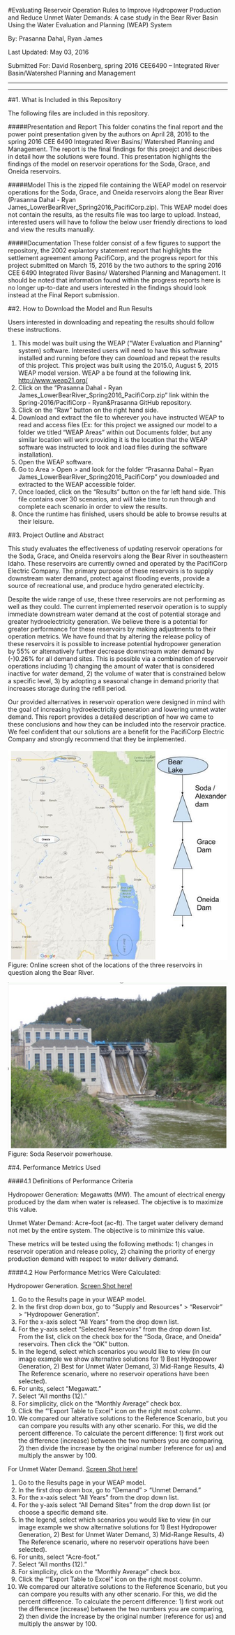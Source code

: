 
#Evaluating Reservoir Operation Rules to Improve Hydropower Production and Reduce Unmet Water Demands: A case study in the Bear River Basin Using the Water Evaluation and Planning (WEAP) System

By: Prasanna Dahal, Ryan James

Last Updated: May 03, 2016

Submitted For: David Rosenberg, spring 2016 CEE6490 – Integrated River Basin/Watershed Planning and Management

--------------------------------------------------------------------
--------------------------------------------------------------------

##1. What is Included in this Repository

The following files are included in this repository.

#####Presentation and Report
This folder conatins the final report and the power point presentation given by the authors on April 28, 2016 to the spring 2016 CEE 6490 Integrated River Basins/ Watershed Planning and Management.  The report is the final findings for this proejct and describes in detail how the solutions were found.  This presentation highlights the findings of the model on reservoir operations for the Soda, Grace, and Oneida reservoirs.

#####Model
This is the zipped file containing the WEAP model on reservoir operations for the Soda, Grace, and Oneida reservoirs along the Bear River (Prasanna Dahal - Ryan James_LowerBearRiver_Spring2016_PacifiCorp.zip).  This WEAP model does not contain the results, as the results file was too large to upload.  Instead, interested users will have to follow the below user friendly directions to load and view the results manually.

#####Documentation
These folder consist of a few figures to support the repository, the 2002 explantory statement report that highlights the settlement agreement among PacifiCorp, and the progress report for this project submitted on March 15, 2016 by the two authors to the spring 2016 CEE 6490 Integrated River Basins/ Watershed Planning and Management.  It should be noted that information found within the progress reports here is no longer up-to-date and users interested in the findings should look instead at the Final Report submission.


##2. How to Download the Model and Run Results

Users interested in downloading and repeating the results should follow these instructions.

1.	This model was built using the WEAP ("Water Evaluation and Planning" system) software.  Interested users will need to have this software installed and running before they can download and repeat the results of this project.  This project was built using the 2015.0, August 5, 2015 WEAP model version. WEAP a be found at the following link. http://www.weap21.org/
2.	Click on the “Prasanna Dahal - Ryan James_LowerBearRiver_Spring2016_PacifiCorp.zip” link within the Spring-2016/PacifiCorp - Ryan&Prasanna GitHub repository.
3.	Click on the “Raw” button on the right hand side.
4.	Download and extract the file to wherever you have instructed WEAP to read and access files (Ex: for this project we assigned our model to a folder we titled “WEAP Areas” within out Documents folder, but any similar location will work providing it is the location that the WEAP software was instructed to look and load files during the software installation).
5.	Open the WEAP software.
6.	Go to Area > Open > and look for the folder “Prasanna Dahal – Ryan James_LowerBearRiver_Spring2016_PacifiCorp” you downloaded and extracted to the WEAP accessible folder.
7.	Once loaded, click on the “Results” button on the far left hand side.  This file contains over 30 scenarios, and will take time to run through and complete each scenario in order to view the results.
8.	Once the runtime has finished, users should be able to browse results at their leisure.


##3. Project Outline and Abstract

This study evaluates the effectiveness of updating reservoir operations for the Soda, Grace, and Oneida reservoirs along the Bear River in southeastern Idaho.  These reservoirs are currently owned and operated by the PacifiCorp Electric Company.  The primary purpose of these reservoirs is to supply downstream water demand, protect against flooding events, provide a source of recreational use, and produce hydro generated electricity.

Despite the wide range of use, these three reservoirs are not performing as well as they could.  The current implemented reservoir operation is to supply immediate downstream water demand at the cost of potential storage and greater hydroelectricity generation.  We believe there is a potential for greater performance for these reservoirs by making adjustments to their operation metrics.
We have found that by altering the release policy of these reservoirs it is possible to increase potential hydropower generation by 55% or alternatively further decrease downstream water demand by (-)0.26% for all demand sites.  This is possible via a combination of reservoir operations including 1) changing the amount of water that is considered inactive for water demand, 2) the volume of water that is constrained below a specific level, 3) by adopting a seasonal change in demand priority that increases storage during the refill period.

Our provided alternatives in reservoir operation were designed in mind with the goal of increasing hydroelectricity generation and lowering unmet water demand.  This report provides a detailed description of how we came to these conclusions and how they can be included into the reservoir practice.  We feel confident that our solutions are a benefit for the PacifiCorp Electric Company and strongly recommend that they be implemented. 

![Map of the Reservoirs](https://github.com/CEE-6490-RiverBasinPlanning/Spring-2016/blob/master/PacifiCorp%20-%20Ryan%26Prasanna/Documentation/Fig%20Res%20Location.jpg)
Figure: Online screen shot of the locations of the three reservoirs in question along the Bear River.

![Soda Powerhouse](https://github.com/CEE-6490-RiverBasinPlanning/Spring-2016/blob/master/PacifiCorp%20-%20Ryan%26Prasanna/Documentation/Fig%20Soda%20Powerhouse.png)
Figure: Soda Reservoir powerhouse. 



##4. Performance Metrics Used

####4.1 Definitions of Performance Criteria

Hydropower Generation:  Megawatts (MW). The amount of electrical energy produced by the dam when water is released. The objective is to maximize this value.

Unmet Water Demand:  Acre-foot (ac-ft). The target water delivery demand not met by the entire system. The objective is to minimize this value.

These metrics will be tested using the following methods: 1) changes in reservoir operation and release policy, 2) chaining the priority of energy production demand with respect to water delivery demand.

####4.2 How Performance Metrics Were Calculated:

Hydropower Generation. [Screen Shot here!](https://github.com/CEE-6490-RiverBasinPlanning/Spring-2016/blob/master/CombinedWEAPArea/PacifiCorp%20Performance%20Metric%20Example/Hydropower%20Generation%20Ex.PNG)

1.	Go to the Results page in your WEAP model.
2.	In the first drop down box, go to “Supply and Resources” > “Reservoir” > “Hydropower Generation”.
3.	For the x-axis select “All Years” from the drop down list.
4.	For the y-axis select “Selected Reservoirs” from the drop down list.   From the list, click on the check box for the “Soda, Grace, and Oneida” reservoirs.  Then click the “OK” button.
5.	In the legend, select which scenarios you would like to view (in our image example we show alternative solutions for 1) Best Hydropower Generation, 2) Best for Unmet Water Demand, 3) Mid-Range Results, 4) The Reference scenario, where no reservoir operations have been selected).
6.	For units, select “Megawatt.”
7.	Select “All months (12).”
8.	For simplicity, click on the “Monthly Average” check box.
9. 	Click the “'Export Table to Excel“ icon on the right most column. 
10.	We compared our alterative solutions to the Reference Scenario, but you can compare you results with any other scenario.  For this, we did the percent difference.  To calculate the percent difference: 1) first work out the difference (increase) between the two numbers you are comparing, 2) then divide the increase by the original number (reference for us) and multiply the answer by 100.

For Unmet Water Demand. [Screen Shot here!](https://github.com/CEE-6490-RiverBasinPlanning/Spring-2016/blob/master/CombinedWEAPArea/PacifiCorp%20Performance%20Metric%20Example/Unmet%20Demand%20Ex.PNG)

1.	Go to the Results page in your WEAP model.
2.	In the first drop down box, go to “Demand” > “Unmet Demand.”
3.	For the x-axis select “All Years” from the drop down list.
4.	For the y-axis select “All Demand Sites” from the drop down list (or choose a specific demand site.
5.	In the legend, select which scenarios you would like to view (in our image example we show alternative solutions for 1) Best Hydropower Generation, 2) Best for Unmet Water Demand, 3) Mid-Range Results, 4) The Reference scenario, where no reservoir operations have been selected).
6.	For units, select “Acre-foot.”
7.	Select “All months (12).”
8.	For simplicity, click on the “Monthly Average” check box.
9. 	Click the “'Export Table to Excel“ icon on the right most column. 
10.	We compared our alterative solutions to the Reference Scenario, but you can compare you results with any other scenario.  For this, we did the percent difference.  To calculate the percent difference: 1) first work out the difference (increase) between the two numbers you are comparing, 2) then divide the increase by the original number (reference for us) and multiply the answer by 100.
